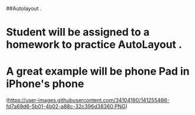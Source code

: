 ##Autolayout . 
# Student will be assigned to a homework to practice AutoLayout . 
# A great example will be phone Pad in iPhone's phone

(https://user-images.githubusercontent.com/34104180/141255486-fd7a69d6-5b01-4b02-a88c-32c396d38360.PNG)

